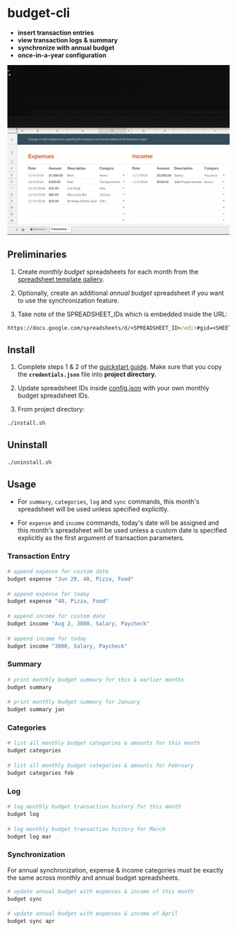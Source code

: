 # budget-cli
 * **insert transaction entries**
 * **view transaction logs & summary**
 * **synchronize with annual budget**
 * **once-in-a-year configuration**

![Demo](demo.gif)

## Preliminaries
 1. Create *monthly budget* spreadsheets for each month from the [spreadsheet template gallery](https://docs.google.com/spreadsheets/u/0/?ftv=1&folder=0ACoSgW1iveL-Uk9PVA).

 2. Optionally, create an additional *annual budget* spreadsheet if you want to use the synchronization feature.

 3. Take note of the SPREADSHEET_IDs which is embedded inside the URL:
``` cmd
https://docs.google.com/spreadsheets/d/<SPREADSHEET_ID>/edit#gid=<SHEET_ID>
```

## Install
 1. Complete steps 1 & 2 of the [quickstart guide](https://developers.google.com/sheets/api/quickstart/python). Make sure that you copy the **`credentials.json`** file into **project directory.**

 2. Update spreadsheet IDs inside [config.json](config.json) with your own monthly budget spreadsheet IDs.

 3. From project directory:
``` sh
./install.sh
```
 
## Uninstall
``` sh
./uninstall.sh
```

## Usage
 * For `summary`, `categories`, `log` and `sync` commands, this month's spreadsheet will be used unless specified explicitly.

 * For `expense` and `income` commands, today's date will be assigned and this month's spreadsheet will be used unless a custom date is specified explicitly as the first argument of transaction parameters.

### Transaction Entry
``` sh
# append expense for custom date
budget expense "Jun 29, 40, Pizza, Food"

# append expense for today
budget expense "40, Pizza, Food"

# append income for custom date
budget income "Aug 2, 3000, Salary, Paycheck"

# append income for today
budget income "3000, Salary, Paycheck"
```

### Summary
``` sh
# print monthly budget summary for this & earlier months
budget summary

# print monthly budget summary for January
budget summary jan
```

### Categories
``` sh
# list all monthly budget categories & amounts for this month
budget categories

# list all monthly budget categories & amounts for February
budget categories feb
```

### Log
``` sh
# log monthly budget transaction history for this month
budget log

# log monthly budget transaction history for March
budget log mar
```

### Synchronization
 For annual synchronization, expense & income categories must be exactly the same across monthly and annual budget spreadsheets.

``` sh
# update annual budget with expenses & income of this month
budget sync

# update annual budget with expenses & income of April
budget sync apr
```